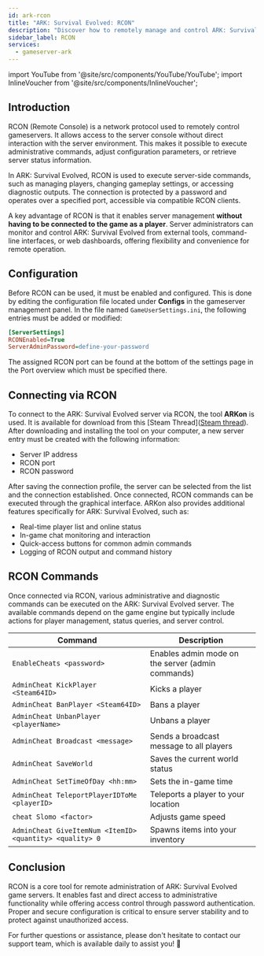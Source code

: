 ```yaml
---
id: ark-rcon
title: "ARK: Survival Evolved: RCON"
description: "Discover how to remotely manage and control ARK: Survival Evolved servers securely without joining the game → Learn more now"
sidebar_label: RCON
services:
  - gameserver-ark
---
```


import YouTube from '@site/src/components/YouTube/YouTube';
import InlineVoucher from '@site/src/components/InlineVoucher';

## Introduction

RCON (Remote Console) is a network protocol used to remotely control gameservers. It allows access to the server console without direct interaction with the server environment. This makes it possible to execute administrative commands, adjust configuration parameters, or retrieve server status information.

In ARK: Survival Evolved, RCON is used to execute server-side commands, such as managing players, changing gameplay settings, or accessing diagnostic outputs. The connection is protected by a password and operates over a specified port, accessible via compatible RCON clients.

A key advantage of RCON is that it enables server management **without having to be connected to the game as a player**. Server administrators can monitor and control ARK: Survival Evolved from external tools, command-line interfaces, or web dashboards, offering flexibility and convenience for remote operation.

<InlineVoucher />

## Configuration

Before RCON can be used, it must be enabled and configured. This is done by editing the configuration file located under **Configs** in the gameserver management panel. In the file named `GameUserSettings.ini`, the following entries must be added or modified:

```cfg
[ServerSettings]
RCONEnabled=True
ServerAdminPassword=define-your-password
```
The assigned RCON port can be found at the bottom of the settings page in the Port overview which must be specified there.



## Connecting via RCON

To connect to the ARK: Survival Evolved server via RCON, the tool **ARKon** is used. It is available for download from this [Steam Thread]([Steam thread](https://steamcommunity.com/app/346110/discussions/2/3417684283223117680/)). After downloading and installing the tool on your computer, a new server entry must be created with the following information:

- Server IP address  
- RCON port
- RCON password 

After saving the connection profile, the server can be selected from the list and the connection established. Once connected, RCON commands can be executed through the graphical interface. ARKon also provides additional features specifically for ARK: Survival Evolved, such as:

- Real-time player list and online status  
- In-game chat monitoring and interaction  
- Quick-access buttons for common admin commands  
- Logging of RCON output and command history



## RCON Commands

Once connected via RCON, various administrative and diagnostic commands can be executed on the ARK: Survival Evolved server. The available commands depend on the game engine but typically include actions for player management, status queries, and server control.

| Command                            | Description                                           |
|-----------------------------------|--------------------------------------------------------|
| `EnableCheats <password>`         | Enables admin mode on the server (admin commands)     |
| `AdminCheat KickPlayer <Steam64ID>` | Kicks a player                                     |
| `AdminCheat BanPlayer <Steam64ID>`  | Bans a player                                        |
| `AdminCheat UnbanPlayer <playerName>` | Unbans a player                                    |
| `AdminCheat Broadcast <message>`   | Sends a broadcast message to all players              |
| `AdminCheat SaveWorld`            | Saves the current world status                        |
| `AdminCheat SetTimeOfDay <hh:mm>` | Sets the in-game time                                  |
| `AdminCheat TeleportPlayerIDToMe <playerID>` | Teleports a player to your location         |
| `cheat Slomo <factor>`            | Adjusts game speed                                    |
| `AdminCheat GiveItemNum <ItemID> <quantity> <quality> 0` | Spawns items into your inventory        |




## Conclusion

RCON is a core tool for remote administration of ARK: Survival Evolved game servers. It enables fast and direct access to administrative functionality while offering access control through password authentication. Proper and secure configuration is critical to ensure server stability and to protect against unauthorized access.

For further questions or assistance, please don't hesitate to contact our support team, which is available daily to assist you! 🙂

<InlineVoucher />
